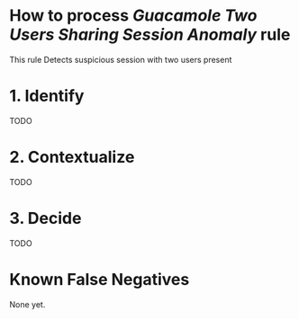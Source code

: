 # How to process *Guacamole Two Users Sharing Session Anomaly* rule
This rule Detects suspicious session with two users present

# 1. Identify
TODO

# 2. Contextualize
TODO

# 3. Decide
TODO

# Known False Negatives
None yet.
